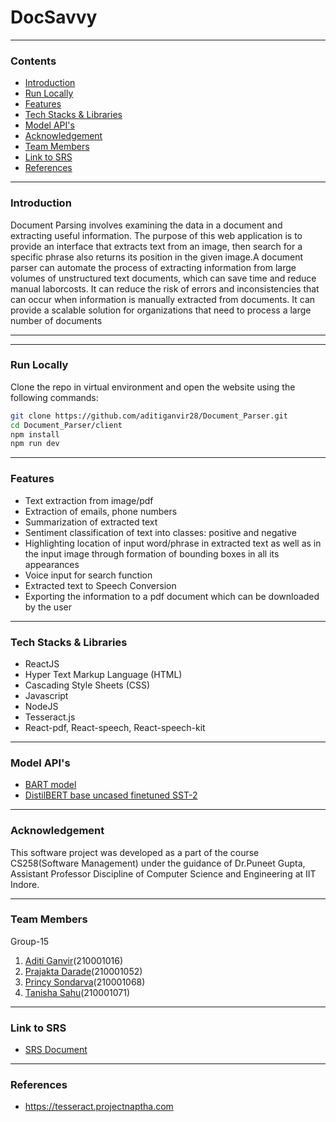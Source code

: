 # **DocSavvy**

---
### **Contents**
- [Introduction](#Introduction)
- [Run Locally](#Run-Locally)
- [Features](#Features)
- [Tech Stacks & Libraries](#Tech-Stacks-&-Libraries)
- [Model API's](#Model-API's)
- [Acknowledgement](#Acknowledgement)
- [Team Members](#Team-Members)
- [Link to SRS](#Link-to-SRS)
- [References](#References)

---
### **Introduction**
Document Parsing involves examining the data in a document and extracting useful information. The purpose of this web application is to provide an interface that extracts text from an image, then search for a specific phrase also returns its position in the given image.A document parser can automate the process of extracting information from large volumes of unstructured text documents, which can save time and reduce manual laborcosts. It can reduce the risk of errors and inconsistencies that can occur when information is manually extracted from documents. It can provide a scalable solution for organizations that need to process a large number of documents

---

---
### **Run Locally**
Clone the repo in virtual environment and open the website using the following commands:
```bash
git clone https://github.com/aditiganvir28/Document_Parser.git
cd Document_Parser/client
npm install
npm run dev
```
---

### **Features**
- Text extraction from image/pdf
- Extraction of emails, phone numbers
- Summarization of extracted text 
- Sentiment classification of text into classes: positive and negative 
- Highlighting location of input word/phrase in extracted text as well as in the input image through formation of bounding boxes in all its appearances
- Voice input for search function
- Extracted text to Speech Conversion
- Exporting the information to a pdf document which can be downloaded by the user 


---

### **Tech Stacks & Libraries**
- ReactJS
- Hyper Text Markup Language (HTML)
- Cascading Style Sheets (CSS)
- Javascript
- NodeJS
- Tesseract.js
- React-pdf, React-speech, React-speech-kit

--- 
### **Model API's**
- [BART model](https://huggingface.co/facebook/bart-large-cnn)
- [DistilBERT base uncased finetuned SST-2](https://huggingface.co/distilbert-base-uncased-finetuned-sst-2-english)

---

### **Acknowledgement**
This software project was developed as a part of the course CS258(Software Management) under the guidance of Dr.Puneet Gupta, Assistant Professor Discipline of Computer Science and Engineering at IIT Indore.

---
### **Team Members**
Group-15
1. [Aditi Ganvir](https://github.com/AditiGanvir)(210001016)
2. [Prajakta Darade](https://github.com/prajakta-1527)(210001052)
3. [Princy Sondarva](https://github.com/2pri8ncy)(210001068)
4. [Tanisha Sahu](https://github.com/10isha)(210001071)

---
### **Link to SRS**
- [SRS Document](https://www.overleaf.com/read/mkjwhshmgdgp)

---

### **References**
- https://tesseract.projectnaptha.com
